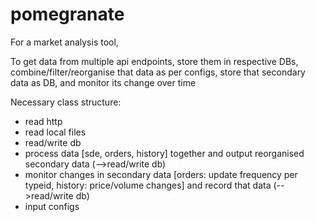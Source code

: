 # pomegranate

For a market analysis tool,

To get data from multiple api endpoints, store them in respective DBs, combine/filter/reorganise that data as per configs, store that secondary data as DB, and monitor its change over time

Necessary class structure:
- read http
- read local files
- read/write db
- process data [sde, orders, history] together and output reorganised secondary data (-->read/write db)
- monitor changes in secondary data [orders: update frequency per typeid, history: price/volume changes] and record that data (-->read/write db)
- input configs